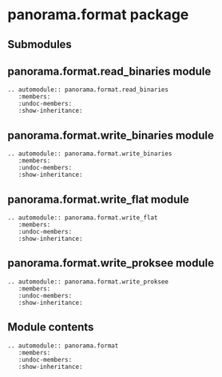 # panorama.format package

## Submodules

## panorama.format.read_binaries module

```{eval-rst}
.. automodule:: panorama.format.read_binaries
   :members:
   :undoc-members:
   :show-inheritance:
```

## panorama.format.write_binaries module

```{eval-rst}
.. automodule:: panorama.format.write_binaries
   :members:
   :undoc-members:
   :show-inheritance:
```

## panorama.format.write_flat module

```{eval-rst}
.. automodule:: panorama.format.write_flat
   :members:
   :undoc-members:
   :show-inheritance:
```

## panorama.format.write_proksee module

```{eval-rst}
.. automodule:: panorama.format.write_proksee
   :members:
   :undoc-members:
   :show-inheritance:
```

## Module contents

```{eval-rst}
.. automodule:: panorama.format
   :members:
   :undoc-members:
   :show-inheritance:
```
